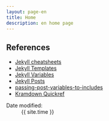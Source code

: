 ```yaml
--- 
layout: page-en 
title: Home
description: en home page 
--- 
```


## References
* [Jekyll cheatsheets](http://ricostacruz.com/cheatsheets/jekyll.html "Jekyll cheatsheets")
* [Jekyll Templates](https://jekyllrb.com/docs/templates "Jekyll Templates")
* [Jekyll Variables](https://jekyllrb.com/docs/variables "Jekyll Variables")
* [Jekyll Posts](https://jekyllrb.com/docs/posts "Jekyll Posts")
* [passing-post-variables-to-includes](https://blog.sverrirs.com/2016/10/jekyll-passing-post-variables-to-includes.html "passing-post-variables-to-includes")
* [Kramdown Quickref](https://kramdown.gettalong.org/quickref.html "Kramdown Quickref")

 
<dl id="wb-dtmd"> 
  <dt>Date modified:&#32;</dt> 
  <dd><time property="dateModified">{{ site.time }}</time></dd> 
</dl> 

 

 
